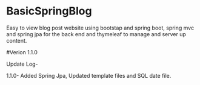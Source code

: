 # BasicSpringBlog

Easy to view blog post website using bootstap and spring boot, spring mvc and spring jpa for the back end and thymeleaf to manage and server up content.

#Verion 1.1.0


Update Log-

1.1.0- Added Spring Jpa, Updated template files and SQL date file.
